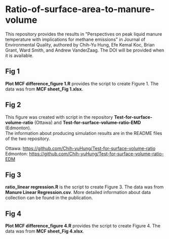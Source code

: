 # Ratio-of-surface-area-to-manure-volume
This repository provides the results in "Perspectives on peak liquid manure temperature with implications for methane emissions" in Journal of Environmental Quality, authored by Chih-Yu Hung, Efe Kemal Koc, Brian Grant, Ward Smith, and Andrew VanderZaag. The DOI will be provided when it is available.  

## Fig  1
**Plot MCF difference_figure 1.R** provides the script to create Figure 1. The data was from **MCF sheet_Fig 1.xlsx**. 

## Fig 2
This figure was created with script in the repository **Test-for-surface-volume-ratio** (Ottawa) and **Test-for-surface-volume-ratio-EMD** (Edmonton).  
The information about producing simulation results are in the README files of the two repository. 

Ottawa: https://github.com/Chih-yuHung/Test-for-surface-volume-ratio
Edmonton: https://github.com/Chih-yuHung/Test-for-surface-volume-ratio-EDM

## Fig 3
**ratio_linear regression.R** is the script to create Figure 3. The data was from **Manure Linear Regression.csv**. More detailed information about data collection can
be found in the publication.

## Fig  4
**Plot MCF difference_figure 4.R** provides the script to create Figure 4. The data was from **MCF sheet_Fig 4.xlsx**.
